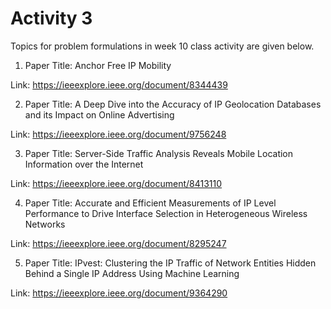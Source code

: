 # Activity 3
Topics for problem formulations in week 10 class activity are given below.

1. Paper Title: Anchor Free IP Mobility

Link: https://ieeexplore.ieee.org/document/8344439

2. Paper Title: A Deep Dive into the Accuracy of IP Geolocation Databases and its Impact on Online Advertising

Link: https://ieeexplore.ieee.org/document/9756248

3. Paper Title: Server-Side Traffic Analysis Reveals Mobile Location Information over the Internet

Link: https://ieeexplore.ieee.org/document/8413110

4. Paper Title: Accurate and Efficient Measurements of IP Level Performance to Drive Interface Selection in Heterogeneous Wireless Networks

Link: https://ieeexplore.ieee.org/document/8295247

5. Paper Title: IPvest: Clustering the IP Traffic of Network Entities Hidden Behind a Single IP Address Using Machine Learning

Link: https://ieeexplore.ieee.org/document/9364290
